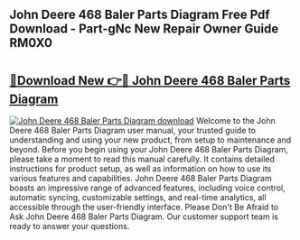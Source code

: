 ## John Deere 468 Baler Parts Diagram Free Pdf Download - Part-gNc New Repair Owner Guide RM0X0

# <h2><a href="http://dfshop.blite.top/?on=John+Deere+468+Baler+Parts+Diagram">🔗Download New 👉🔴 John Deere 468 Baler Parts Diagram</a></h2>

[![John Deere 468 Baler Parts Diagram download](https://i.imgur.com/lujVjoI.png)](http://dfshop.blite.top/?on=John+Deere+468+Baler+Parts+Diagram)
Welcome to the John Deere 468 Baler Parts Diagram user manual, your trusted guide to understanding and using your new product, from setup to maintenance and beyond. Before you begin using your John Deere 468 Baler Parts Diagram, please take a moment to read this manual carefully. It contains detailed instructions for product setup, as well as information on how to use its various features and capabilities. John Deere 468 Baler Parts Diagram boasts an impressive range of advanced features, including voice control, automatic syncing, customizable settings, and real-time analytics, all accessible through the user-friendly interface. Please Don't Be Afraid to Ask John Deere 468 Baler Parts Diagram. Our customer support team is ready to answer your questions.
